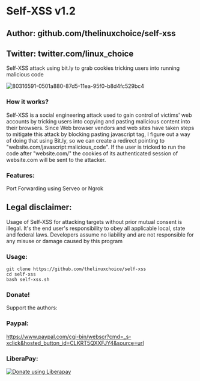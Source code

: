 # Self-XSS v1.2
## Author: github.com/thelinuxchoice/self-xss
## Twitter: twitter.com/linux_choice

Self-XSS attack using bit.ly to grab cookies tricking users into running malicious code

![80316591-0501a880-87d5-11ea-95f0-b8d4fc529bc4](https://user-images.githubusercontent.com/100312261/159116908-e7c45958-ddad-4842-88d7-41bee65a4594.png)

### How it works?

Self-XSS is a social engineering attack used to gain control of victims' web accounts by tricking users into copying and pasting malicious content into their browsers. Since Web browser vendors and web sites have taken steps to mitigate this attack by blocking pasting javascript tag, I figure out a way of doing that using Bit.ly, so we can create a redirect pointing to "website.com/javascript:malicious_code". If the user is tricked to run the code after "website.com/" the cookies of its authenticated session of website.com will be sent to the attacker.

### Features:

Port Forwarding using Serveo or Ngrok

## Legal disclaimer:

Usage of Self-XSS for attacking targets without prior mutual consent is illegal. It's the end user's responsibility to obey all applicable local, state and federal laws. Developers assume no liability and are not responsible for any misuse or damage caused by this program 

### Usage:
```
git clone https://github.com/thelinuxchoice/self-xss
cd self-xss
bash self-xss.sh
```

### Donate!
Support the authors:
### Paypal:
https://www.paypal.com/cgi-bin/webscr?cmd=_s-xclick&hosted_button_id=CLKRT5QXXFJY4&source=url
### LiberaPay:
<noscript><a href="https://liberapay.com/thelinuxchoice/donate"><img alt="Donate using Liberapay" src="https://liberapay.com/assets/widgets/donate.svg"></a></noscript>
